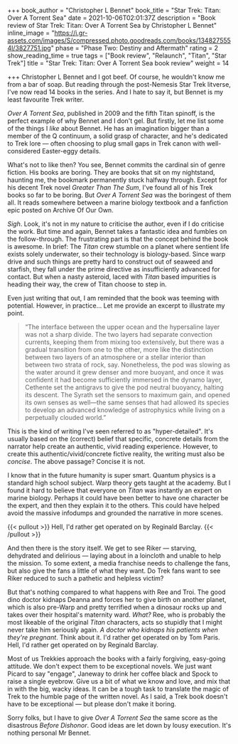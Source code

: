 +++
book_author = "Christopher L Bennet"
book_title = "Star Trek: Titan: Over A Torrent Sea"
date = 2021-10-06T02:01:37Z
description = "Book review of Star Trek: Titan: Over A Torrent Sea by Christopher L Bennet"
inline_image = "https://i.gr-assets.com/images/S/compressed.photo.goodreads.com/books/1348275554l/3827751.jpg"
phase = "Phase Two: Destiny and Aftermath"
rating = 2
show_reading_time = true
tags = ["Book review", "Relaunch", "Titan", "Star Trek"]
title = "Star Trek: Titan: Over A Torrent Sea book review"
weight = 14

+++
Christopher L Bennet and I got beef. Of course, he wouldn't know me from a bar of soap. But reading through the post-Nemesis Star Trek litverse, I've now read 14 books in the series. And I hate to say it, but Bennet is my least favourite Trek writer.

_Over A Torrent Sea_, published in 2009 and the fifth Titan spinoff, is the perfect example of why Bennet and I don't gel. But firstly, let me list some of the things I _like_ about Bennet. He has an imagination bigger than a member of the Q continuum, a solid grasp of character, and he's dedicated to Trek lore — often choosing to plug small gaps in Trek canon with well-considered Easter-eggy details.

What's not to like then? You see, Bennet commits the cardinal sin of genre fiction. His books are boring. They are books that sit on my nightstand, haunting me, the bookmark permanently stuck halfway through. Except for his decent Trek novel _Greater Than The Sum_, I've found all of his Trek books so far to be boring. But _Over A Torrent Sea_ was the boringest of them all. It reads somewhere between a marine biology textbook and a fanfiction epic posted on Archive Of Our Own.

_Sigh_. Look, it's not in my nature to criticise the author, even if I do criticise the work. But time and again, Bennet takes a fantastic idea and fumbles on the follow-through. The frustrating part is that the concept behind the book is awesome. In brief: The _Titan_ crew stumble on a planet where sentient life exists solely underwater, so their technology is biology-based. Since warp drive and such things are pretty hard to construct out of seaweed and starfish, they fall under the prime directive as insufficiently advanced for contact. But when a nasty asteroid, laced with _Titan_ based impurities is heading their way, the crew of Titan choose to step in.

Even just writing that out, I am reminded that the book was teeming with potential. However, in practice... Let me provide an excerpt to illustrate my point.

> “The interface between the upper ocean and the hypersaline layer was not a sharp divide. The two layers had separate convection currents, keeping them from mixing too extensively, but there was a gradual transition from one to the other, more like the distinction between two layers of an atmosphere or a stellar interior than between two strata of rock, say. Nonetheless, the pod was slowing as the water around it grew denser and more buoyant, and once it was confident it had become sufficiently immersed in the dynamo layer, Cethente set the antigravs to give the pod neutral buoyancy, halting its descent. The Syrath set the sensors to maximum gain, and opened its own senses as well—the same senses that had allowed its species to develop an advanced knowledge of astrophysics while living on a perpetually clouded world.”

This is the kind of writing I've seen referred to as "hyper-detailed". It's usually based on the (correct) belief that specific, concrete details from the narrator help create an authentic, vivid reading experience. However, to create this authentic/vivid/concrete fictive reality, the writing must also be _concise_. The above passage? Concise it is not.

I know that in the future humanity is super smart. Quantum physics is a standard high school subject. Warp theory gets taught at the academy. But I found it hard to believe that everyone on _Titan_ was instantly an expert on marine biology. Perhaps it could have been better to have one character be the expert, and then they explain it to the others. This could have helped avoid the massive infodumps and grounded the narrative in more scenes.

{{< pullout >}}
Hell, I'd rather get operated on by Reginald Barclay.
{{< /pullout >}}

And then there is the story itself. We get to see Riker — starving, dehydrated and delirious — laying about in a loincloth and unable to help the mission. To some extent, a media franchise needs to challenge the fans, but also give the fans a little of what they want. Do Trek fans want to see Riker reduced to such a pathetic and helpless victim?

But that's nothing compared to what happens with Ree and Troi. The good dino doctor kidnaps Deanna and forces her to give birth on another planet, which is also pre-Warp and pretty terrified when a dinosaur rocks up and takes over their hospital's maternity ward. _What?_ Ree, who is probably the most likeable of the original _Titan_ characters, acts so stupidly that I might never take him seriously again. _A doctor who kidnaps his patients when they're pregnant_. Think about it. I'd rather get operated on by Tom Paris. Hell, I'd rather get operated on by Reginald Barclay.

Most of us Trekkies approach the books with a fairly forgiving, easy-going attitude. We don't expect them to be exceptional novels. We just want Picard to say "engage", Janeway to drink her coffee black and Spock to raise a single eyebrow. Give us a bit of what we know and love, and mix that in with the big, wacky ideas. It can be a tough task to translate the magic of Trek to the humble page of the written novel. As I said, a Trek book doesn't have to be exceptional — but please don't make it boring.

Sorry folks, but I have to give _Over A Torrent Sea_ the same score as the disastrous _Before Dishonor_. Good ideas are let down by lousy execution. It's nothing personal Mr Bennet. 